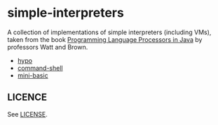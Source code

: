 # simple-interpreters

A collection of implementations of simple interpreters (including VMs), taken from the book [Programming Language Processors in Java](http://www.dcs.gla.ac.uk/~daw/books/PLPJ/) 
by professors Watt and Brown.

  - [hypo](hypo)
  - [command-shell](command-shell)
  - [mini-basic](mini-basic)

## LICENCE

See [LICENSE](LICENSE.md).
